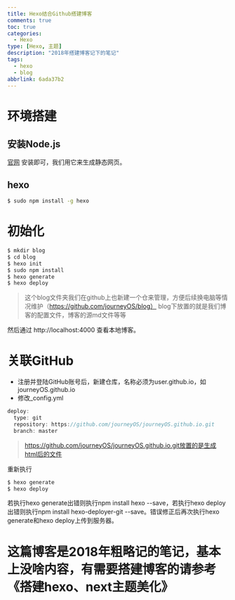 ```yaml
---
title: Hexo结合Github搭建博客
comments: true
toc: true
categories: 
  - Hexo
type: [Hexo, 主题]
description: "2018年搭建博客记下的笔记"
tags:
  - hexo
  - blog
abbrlink: 6ada37b2
---
```


<!--more-->

# 环境搭建

## 安装Node.js
[官网](https://nodejs.org/en/) 安装即可，我们用它来生成静态网页。

## hexo

``` bash
$ sudo npm install -g hexo
```

# 初始化

``` bash
$ mkdir blog
$ cd blog
$ hexo init
$ sudo npm install
$ hexo generate
$ hexo deploy
```
> 这个blog文件夹我们在github上也新建一个仓来管理，方便后续换电脑等情况维护（https://github.com/journeyOS/blog）
> blog下放置的就是我们博客的配置文件，博客的源md文件等等

然后通过 http://localhost:4000 查看本地博客。

# 关联GitHub
- 注册并登陆GitHub账号后，新建仓库，名称必须为user.github.io，如journeyOS.github.io
- 修改_config.yml

``` java
deploy:
  type: git
  repository: https://github.com/journeyOS/journeyOS.github.io.git
  branch: master
```
> https://github.com/journeyOS/journeyOS.github.io.git放置的是生成html后的文件


重新执行
``` bash
$ hexo generate
$ hexo deploy
```
若执行hexo generate出错则执行npm install hexo --save，若执行hexo deploy出错则执行npm install hexo-deployer-git --save。错误修正后再次执行hexo generate和hexo deploy上传到服务器。

# 这篇博客是2018年粗略记的笔记，基本上没啥内容，有需要搭建博客的请参考《搭建hexo、next主题美化》